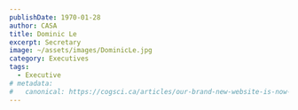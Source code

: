 ```yaml
---
publishDate: 1970-01-28
author: CASA
title: Dominic Le
excerpt: Secretary
image: ~/assets/images/DominicLe.jpg
category: Executives
tags:
  - Executive
# metadata:
#   canonical: https://cogsci.ca/articles/our-brand-new-website-is-now-live
---
```

